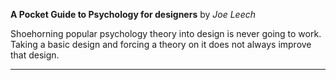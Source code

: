 **A Pocket Guide to Psychology for designers** by *Joe Leech*

Shoehorning popular psychology theory into design is never going to work. Taking a basic design and forcing a theory on it does not always improve that design.

---


